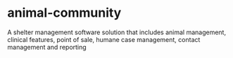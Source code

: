 # animal-community
A shelter management software solution that includes animal management, clinical features, point of sale, humane case management, contact management and reporting
